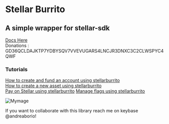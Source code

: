 # Stellar Burrito  
## A simple wrapper for stellar-sdk  

[Docs Here](https://www.winetrack.it/stellarburrito/)  
Donations : GD36QCLDAJKTP7YDBYSQV7VVEVUGARS4LNCJR3DNXC3C2CLWSPYC4QWF  
### Tutorials  

[How to create and fund an account using stellarburrito](https://medium.com/@andrea.borio/create-new-account-on-stellar-using-stellarburritojs-27a34d759a78)  
[How to create a new asset using stellarburrito](https://medium.com/@andrea.borio/create-new-asset-on-stellar-using-stellarburrito-96965ab7afb8)   
[Pay on Stellar using stellarburrito](https://medium.com/@andrea.borio/pay-on-stellar-using-stellar-burrito-4aaa46df518)
[Manage flags using stellarburrito](https://medium.com/@andrea.borio/manage-flags-using-stellar-burrito-e6eb0a483b7)


![Mymage](https://i.ibb.co/dDRV0Rm/logo.png)  



If you want to collaborate with this library reach me on keybase @andreaborio!



